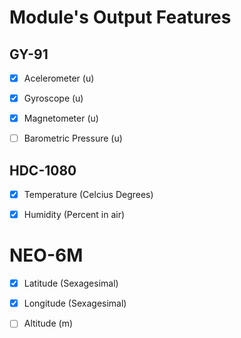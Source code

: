 # Module's Output Features
## GY-91
- [x] Acelerometer (u)
- [x] Gyroscope (u)
- [x] Magnetometer (u)
- [ ] Barometric Pressure (u)


## HDC-1080
- [x] Temperature (Celcius Degrees)
- [x] Humidity (Percent in air)


# NEO-6M
- [x] Latitude (Sexagesimal)
- [x] Longitude (Sexagesimal)
- [ ] Altitude (m)


